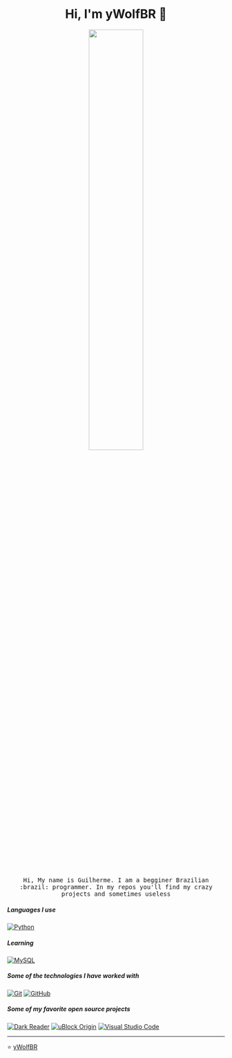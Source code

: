 <h1 align="center"> Hi, I'm yWolfBR 👋 <br/> </h1>

<p align="center"><img width=50% src="https://wompampsupport.azureedge.net/fetchimage?siteId=7575&v=2&jpgQuality=100&width=700&url=https%3A%2F%2Fi.kym-cdn.com%2Fentries%2Ficons%2Ffacebook%2F000%2F021%2F807%2Fig9OoyenpxqdCQyABmOQBZDI0duHk2QZZmWg2Hxd4ro.jpg"></p>

<p align="center"> <samp>Hi, My name is Guilherme. I am a begginer Brazilian :brazil: programmer. In my repos you'll find my crazy projects and sometimes useless

##### Languages I use

[![Python](https://img.shields.io/badge/-Python-000000?style=flat&logo=python)](https://www.python.org)

  
##### Learning
  
[![MySQL](https://img.shields.io/badge/-MySQL-000000?style=flat&logo=mysql)](https://www.mysql.com)
  
##### Some of the technologies I have worked with

[![Git](https://img.shields.io/badge/-Git-222222?style=flat&logo=git&logoColor=F05032)](https://git-scm.com)
[![GitHub](https://img.shields.io/badge/-GitHub-222222?style=flat&logo=github&logoColor=181717)](https://github.com)


##### Some of my favorite open source projects

[![Dark Reader](https://img.shields.io/badge/-Dark&#32;Reader-444444?style=flat&logo=Dark-Reader&logoColor=2f7485)](https://github.com/darkreader/darkreader)
[![uBlock Origin](https://img.shields.io/badge/-uBlock&#32;Origin-444444?style=flat&logo=UBlock-Origin&logoColor=800000)](https://github.com/gorhill/uBlock)
[![Visual Studio Code](https://img.shields.io/badge/-VSCode-444444?style=flat&logo=visual-studio-code&logoColor=007ACC)](https://github.com/microsoft/vscode)
____


<p align="center">

⭐️ [yWolfBR](https://github.com/yWolfBR)

</p>
